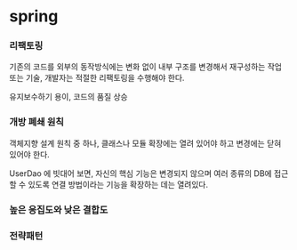 # spring
### 리팩토링
기존의 코드를 외부의 동작방식에는 변화 없이 내부 구조를 변경해서 재구성하는 작업 또는 기술, 개발자는 적절한 리팩토링을 수행해야 한다.

유지보수하기 용이, 코드의 품질 상승

### 개방 폐쇄 원칙
객체지향 설계 원칙 중 하나,
클래스나 모듈 확장에는 열려 있어야 하고 변경에는 닫혀 있어야 한다.

UserDao 에 빗대어 보면, 자신의 핵심 기능은 변경되지 않으며 여러 종류의 DB에 접근할 수 있도록 연결 방법이라는 기능을 확장하는 데는 열려있다.

### 높은 응집도와 낮은 결합도

### 전략패턴
